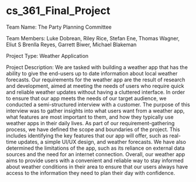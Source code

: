 # cs_361_Final_Project

Team Name: The Party Planning Committee

Team Members: Luke Dobrean, Riley Rice, Stefan Ene, Thomas Wagner, Eliut S Brenlla Reyes, Garrett Biwer, Michael Blakeman

Project Type: Weather Application

Project Description: We are tasked with building a weather app that has the ability to give the end-users up to date information about local weather forecasts. Our requirements for the weather app are the result of research and development, aimed at meeting the needs of users who require quick and reliable weather updates without having a cluttered interface. In order to ensure that our app meets the needs of our target audience, we conducted a semi-structured interview with a customer. The purpose of this interview was to gather insights into what users want from a weather app, what features are most important to them, and how they typically use weather apps in their daily lives. As part of our requirement-gathering process, we have defined the scope and boundaries of the project. This includes identifying the key features that our app will offer, such as real-time updates, a simple UI/UX design, and weather forecasts. We have also determined the limitations of the app, such as its reliance on external data sources and the need for an internet connection. Overall, our weather app aims to provide users with a convenient and reliable way to stay informed about weather conditions in their area to ensure that our users always have access to the information they need to plan their day with confidence.
